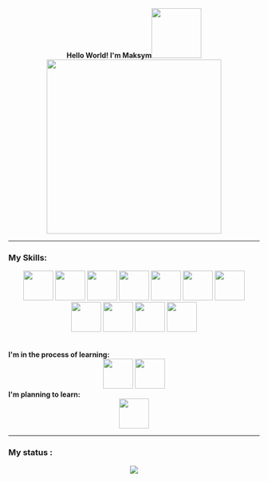 <div align="center"><b>Hello World! I'm Maksym</b><img src="https://media.giphy.com/media/nOPHYA2bVDitJcvcs8/giphy.gif?cid=790b7611s2esuvuf2zazpa06u3e0rr6rcbhm3fshtruqjbq8&ep=v1_stickers_search&rid=giphy.gif&ct=s" width="100px" ></div>

<div align="center"><img src="https://media.giphy.com/media/wLNuW1tCKRiPmDV5Y4/giphy.gif?cid=ecf05e47nz7m7azjjitcj1bzv6hb6mefjpqs5u4q31vdccx0&ep=v1_gifs_related&rid=giphy.gif&ct=g" width="350px"></div>

---

### My Skills:
<div align="center">
<img src="https://github.com/user-attachments/assets/10fb47fc-a4cd-471b-bf7c-15ba76144bc6" width="60px">
<img src="https://github.com/user-attachments/assets/d902888c-345f-4bf1-ab59-87dccb6d5e20" width="60px">
<img src="https://github.com/user-attachments/assets/554ba479-3564-4351-bedb-d0c05c2a5e13" width="60px">
<img src="https://github.com/user-attachments/assets/68ff52ed-be20-484f-8f42-a797530902d0" width="60px">
<img src="https://github.com/user-attachments/assets/2a92ef64-ba6e-4349-b379-5cd95bdfcada" width="60px">
<img src="https://github.com/user-attachments/assets/818ad1fb-636a-450d-83d7-27b8b15ac21e" width="60px">
<img src="https://github.com/user-attachments/assets/335707a6-611e-4889-9d8a-e3a41179a085" width="60px">
<img src="https://github.com/user-attachments/assets/eb17cb4a-2af9-4d41-8eba-4e6ace79108a" width="60px">
<img src="https://github.com/user-attachments/assets/4b990648-17af-45f1-b701-a106e1921a1c" width="60px">
<img src="https://github.com/user-attachments/assets/17d5a8c5-939b-4171-ab2d-d4f9f1742ac8" width="60px">
<img src="https://github.com/user-attachments/assets/1e6e5263-09f6-43c8-895c-4043ee20a92e" width="60px">
</div> <br> <br>
<div align="left"><b>I'm in the process of learning:</b><div>
<div align="center">
<img src="https://github.com/user-attachments/assets/b9b25eb7-e01a-4c00-b3b9-43cea2337ecd" width="60px">
<img src="https://github.com/user-attachments/assets/2d984802-0366-4dc8-96e7-800c6507461f" width="60px">
</div>
<div align="left"><b>I'm planning to learn:</b><div>
<div align="center">
<img src="https://github.com/user-attachments/assets/a22d5241-41aa-4bf6-b885-4d339e0f5457" width="60px">
</div>

---

### My status :
<div align="center">
  <a href="https://github.com/anuraghazra/github-readme-stats">
    <img align="center" src="https://github-readme-stats.vercel.app/api/top-langs/?username=makssozykin&layout=compact&bg_color=3a485e&text_color=ffffff" />
  </a>
</div>
